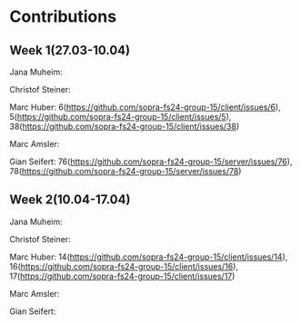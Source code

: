# Contributions
## Week 1(27.03-10.04)
Jana Muheim:

Christof Steiner:

Marc Huber: 6(https://github.com/sopra-fs24-group-15/client/issues/6), 5(https://github.com/sopra-fs24-group-15/client/issues/5), 38(https://github.com/sopra-fs24-group-15/client/issues/38)

Marc Amsler:

Gian Seifert: 76(https://github.com/sopra-fs24-group-15/server/issues/76), 78(https://github.com/sopra-fs24-group-15/server/issues/78)

## Week 2(10.04-17.04)
Jana Muheim:

Christof Steiner:

Marc Huber: 14(https://github.com/sopra-fs24-group-15/client/issues/14), 16(https://github.com/sopra-fs24-group-15/client/issues/16), 17(https://github.com/sopra-fs24-group-15/client/issues/17)

Marc Amsler:

Gian Seifert: 

